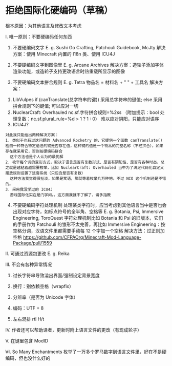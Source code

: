 # 拒绝国际化硬编码（草稿）

根本原因：为其他语言及修改文本考虑

I. 唯一原则：不要硬编码任何东西

1. 不要硬编码文字
E. g. Sushi Go Crafting, Patchouli Guidebook, McJty
解决方案：使用 Minecraft 内置的 I18n 类、使用 ICU4J

2. 不要硬编码文字到图像里
E. g. Arcane Archives
解决方案：造轮子添加字体渲染功能，或造轮子支持更改语言时热重载所显示的图像

3. 不要硬编码文本拼合规则
E. g. Tetra
物品名 = 材料名 + " " + 工具名
解决方案：

1) LibVulpes
   if (canTranslate(总字符串的键)) 采用总字符串的键值;
   else 采用拼合规则下的键值;
   可以应对一切
2) NuclearCraft: Overhauled
   nc.sf.字符拼合规则=%2$s %1$s
   （附加提示：bool 处理复数：nc.sf.plural_rule=%d > 1 ? 1 : 0）
   难以应对阴阳，只能应对语序
3) ICU4J?

```
对此我只能给出两种解决方案：
1. 类似于也有过这问题的 Advanced Rocketry 的，它提供一个函数 canTranslate() 检测一种符合特定语法的键是否存在值，这种键的值是一个物品的完整名称（不经拼合），如果存在就采用它，否则按硬编码拼合
  这个方法也是个人认为的最优解
2. 枚举每个词的变形方式，取决于语言是否有复数形式、是否有阴阳性、是否有各种时态，总之就是越粘着越需要枚举，比如 NuclearCraft: Overhauled 当中为了满足代码化自定义摆放规则设置了这套系统（只包含是否有复数）
  这种方法我觉得很扯淡，如果是梵语，那就等着枚举几万种吧。不过 NCO 这个机制还是不错的。
3. 采用我没学过的 ICU4J
  游戏国际化实在是门学问。。这方面我就不了解了，请多指教
```

4. 不要硬编码字符处理机制
处理某类字符时，应当考虑到其他语言当中是否也会出现对应字符，如标点符号的全半角、空格等
E. g. Botania, Psi, Immersive Engineering, ToroQuest
字符处理机制比如 Botania 和 Psi 的旧版本，它们的手册作为 Patchouli 的雏形不太完善，再比如 Immersive Engineering：按空格分词，汉语文件里都需要手动每 12 个字加一个空格
解决方法：过正则加空格 https://github.com/CFPAOrg/Minecraft-Mod-Language-Package/pull/1559

II. 可通过资源包更改
E. g. Reika

III. 不会有各种异常情况

1. 过长字符串导致溢出界面/强制设定背景宽度

2. 换行：别依赖空格（wrapfix）

3. 分辨率（是否为 Unicode 字体）

4. 编码：UTF + 8

5. 左右混排 rtl H/t

IV. 作者还可以帮助译者，更新时附上语言文件的更改（有现成轮子）

V. 在键里包含 ModID

~~VI~~. So Many Enchantments 枚举了一万多个罗马数字到语言文件里，好在不是硬编码，但也没什么好的